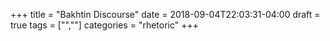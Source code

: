 +++
title = "Bakhtin Discourse"
date = 2018-09-04T22:03:31-04:00
draft = true
tags = ["",""]
categories = "rhetoric"
+++
